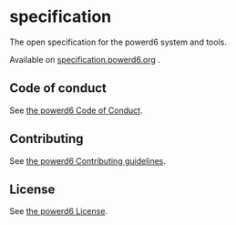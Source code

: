 # specification

The open specification for the powerd6 system and tools.

Available on [specification.powerd6.org](https://specification.powerd6.org/) .

## Code of conduct

See [the powerd6 Code of Conduct](https://github.com/powerd6/.github/blob/main/CODE_OF_CONDUCT.md).

## Contributing

See [the powerd6 Contributing guidelines](https://github.com/powerd6/.github/blob/main/CONTRIBUTING.md).

## License

See [the powerd6 License](https://github.com/powerd6/.github/blob/main/LICENSE.md).
